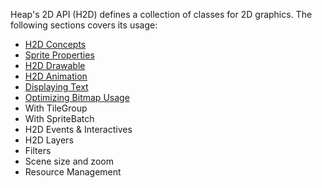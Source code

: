 Heap's 2D API (H2D) defines a collection of classes for 2D graphics. The following sections covers its usage:
   
* [H2D Concepts](https://github.com/ncannasse/heaps/wiki/H2D-Concepts)
* [Sprite Properties](https://github.com/ncannasse/heaps/wiki/Sprite-Properties)
* [H2D Drawable](https://github.com/ncannasse/heaps/wiki/H2D-Drawable)
* [H2D Animation](https://github.com/ncannasse/heaps/wiki/H2D-Animation)
* [Displaying Text](https://github.com/ncannasse/heaps/wiki/Displaying-Text)
* [Optimizing Bitmap Usage](https://github.com/ncannasse/heaps/wiki/Optimizing-Bitmap-Usage)
 * With TileGroup
 * With SpriteBatch
* H2D Events & Interactives
* H2D Layers
* Filters
* Scene size and zoom
* Resource Management